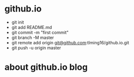 # github.io
- git init
- git add README.md
- git commit -m "first commit"
- git branch -M master
- git remote add origin git@github.com:tlming16/github.io.git
- git push -u origin master

# about github.io blog

